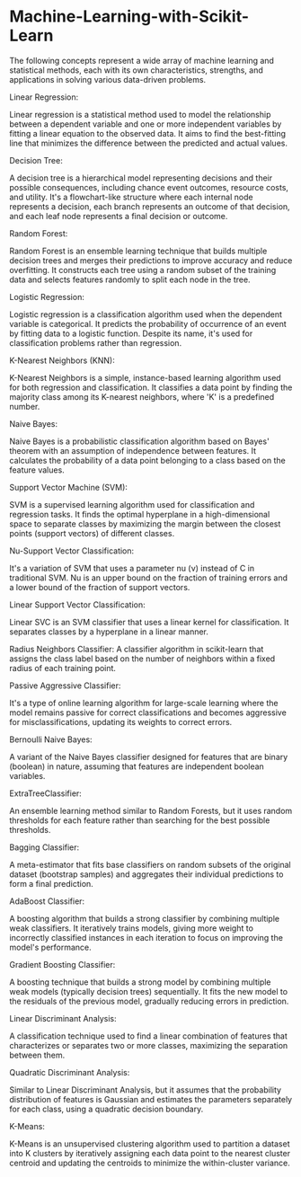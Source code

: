 # Machine-Learning-with-Scikit-Learn

The following concepts represent a wide array of machine learning and statistical methods, each with its own characteristics, strengths, and applications in solving various data-driven problems.

Linear Regression:

Linear regression is a statistical method used to model the relationship between a dependent variable and one or more independent variables by fitting a linear equation to the observed data. It aims to find the best-fitting line that minimizes the difference between the predicted and actual values.

Decision Tree:

A decision tree is a hierarchical model representing decisions and their possible consequences, including chance event outcomes, resource costs, and utility. It's a flowchart-like structure where each internal node represents a decision, each branch represents an outcome of that decision, and each leaf node represents a final decision or outcome.

Random Forest:

Random Forest is an ensemble learning technique that builds multiple decision trees and merges their predictions to improve accuracy and reduce overfitting. It constructs each tree using a random subset of the training data and selects features randomly to split each node in the tree.

Logistic Regression:

Logistic regression is a classification algorithm used when the dependent variable is categorical. It predicts the probability of occurrence of an event by fitting data to a logistic function. Despite its name, it's used for classification problems rather than regression.

K-Nearest Neighbors (KNN):

K-Nearest Neighbors is a simple, instance-based learning algorithm used for both regression and classification. It classifies a data point by finding the majority class among its K-nearest neighbors, where 'K' is a predefined number.

Naive Bayes:

Naive Bayes is a probabilistic classification algorithm based on Bayes' theorem with an assumption of independence between features. It calculates the probability of a data point belonging to a class based on the feature values.

Support Vector Machine (SVM):

SVM is a supervised learning algorithm used for classification and regression tasks. It finds the optimal hyperplane in a high-dimensional space to separate classes by maximizing the margin between the closest points (support vectors) of different classes.

Nu-Support Vector Classification:

It's a variation of SVM that uses a parameter nu (ν) instead of C in traditional SVM. Nu is an upper bound on the fraction of training errors and a lower bound of the fraction of support vectors.

Linear Support Vector Classification:

Linear SVC is an SVM classifier that uses a linear kernel for classification. It separates classes by a hyperplane in a linear manner.

Radius Neighbors Classifier:
A classifier algorithm in scikit-learn that assigns the class label based on the number of neighbors within a fixed radius of each training point.

Passive Aggressive Classifier:

It's a type of online learning algorithm for large-scale learning where the model remains passive for correct classifications and becomes aggressive for misclassifications, updating its weights to correct errors.

Bernoulli Naive Bayes:

A variant of the Naive Bayes classifier designed for features that are binary (boolean) in nature, assuming that features are independent boolean variables.

ExtraTreeClassifier:

An ensemble learning method similar to Random Forests, but it uses random thresholds for each feature rather than searching for the best possible thresholds.

Bagging Classifier:

A meta-estimator that fits base classifiers on random subsets of the original dataset (bootstrap samples) and aggregates their individual predictions to form a final prediction.

AdaBoost Classifier:

A boosting algorithm that builds a strong classifier by combining multiple weak classifiers. It iteratively trains models, giving more weight to incorrectly classified instances in each iteration to focus on improving the model's performance.

Gradient Boosting Classifier:

A boosting technique that builds a strong model by combining multiple weak models (typically decision trees) sequentially. It fits the new model to the residuals of the previous model, gradually reducing errors in prediction.

Linear Discriminant Analysis:

A classification technique used to find a linear combination of features that characterizes or separates two or more classes, maximizing the separation between them.

Quadratic Discriminant Analysis:

Similar to Linear Discriminant Analysis, but it assumes that the probability distribution of features is Gaussian and estimates the parameters separately for each class, using a quadratic decision boundary.

K-Means:

K-Means is an unsupervised clustering algorithm used to partition a dataset into K clusters by iteratively assigning each data point to the nearest cluster centroid and updating the centroids to minimize the within-cluster variance.
